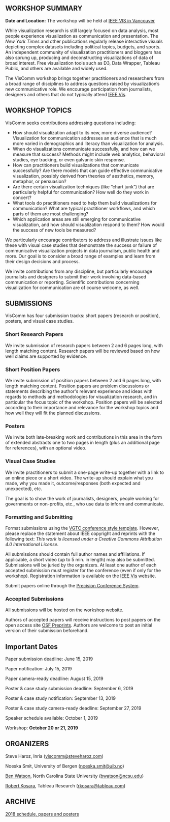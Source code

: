## WORKSHOP SUMMARY

**Date and Location:** The workshop will be held at [IEEE VIS in Vancouver](http://ieeevis.org/year/2019/welcome)

While visualization research is still largely focused on data analysis, most people experience visualization as communication and presentation. The _New York Times_ and other publications regularly release interactive visuals depicting complex datasets including political topics, budgets, and sports. An independent community of visualization practitioners and bloggers has also sprung up, producing and deconstructing visualizations of data of broad interest. Free visualization tools such as D3, Data Wrapper, Tableau Public, and others are available and widely used.

The VisComm workshop brings together practitioners and researchers from a broad range of disciplines to address questions raised by visualization’s new communicative role. We encourage participation from journalists, designers and others that do not typically attend [IEEE Vis](http://ieeevis.org/).

## WORKSHOP TOPICS

VisComm seeks contributions addressing questions including: 

- How should visualization adapt to its new, more diverse audience? Visualization for communication addresses an audience that is much more varied in demographics and literacy than visualization for analysis.
- When do visualizations communicate successfully, and how can we measure that success? Methods might include web analytics, behavioral studies, eye tracking, or even galvanic skin response.
- How can practitioners build visualizations that communicate successfully? Are there models that can guide effective communicative visualization, possibly derived from theories of aesthetics, memory, metaphor, or persuasion?
- Are there certain visualization techniques (like “chart junk”) that are particularly helpful for communication? How well do they work in concert?  
- What tools do practitioners need to help them build visualizations for communication? What are typical practitioner workflows, and which parts of them are most challenging? 
- Which application areas are still emerging for communicative visualization, and how should visualization respond to them? How would the success of new tools be measured?

We particularly encourage contributors to address and illustrate issues like these with visual case studies that demonstrate the success or failure of communicative visualization projects in data journalism, public health and more. Our goal is to consider a broad range of examples and learn from their design decisions and process.

We invite contributions from any discipline, but particularly encourage journalists and designers to submit their work involving data-based communication or reporting. Scientific contributions concerning visualization for communication are of course welcome, as well.

## SUBMISSIONS

VisComm has four submission tracks: short papers (research or position), posters, and visual case studies.

### Short Research Papers

We invite submission of research papers between 2 and 6 pages long, with length matching content. Research papers will be reviewed based on how well claims are supported by evidence. 

### Short Position Papers

We invite submission of position papers between 2 and 6 pages long, with length matching content. Position papers are problem discussions or statements describing the author's relevant experience and ideas with regards to methods and methodologies for visualization research, and in particular the focus topic of the workshop. Position papers will be selected according to their importance and relevance for the workshop topics and how well they will fit the planned discussions.

### Posters

We invite both late-breaking work and contributions in this area in the form of extended abstracts one to two pages in length (plus an additional page for references), with an optional video.

### Visual Case Studies

We invite practitioners to submit a one-page write-up together with a link to an online piece or a short video. The write-up should explain what you made, why you made it, outcome/responses (both expected and unexpected), etc.

The goal is to show the work of journalists, designers, people working for governments or non-profits, etc., who use data to inform and communicate.

### Formatting and Submitting

Format submissions using the [VGTC conference style template](http://junctionpublishing.org/vgtc/Tasks/camera.html). However, please replace the statement about IEEE copyright and reprints with the following text: _This work is licensed under a Creative Commons Attribution 4.0 International License._

All submissions should contain full author names and affiliations. If applicable, a short video (up to 5 min. in length) may also be submitted. Submissions will be juried by the organizers. At least one author of each accepted submission must register for the conference (even if only for the workshop). Registration information is available on the [IEEE Vis](http://ieeevis.org/) website.

Submit papers online through the [Precision Conference System](https://new.precisionconference.com/vgtc). 

### Accepted Submissions

All submissions will be hosted on the workshop website.

Authors of accepted papers will receive instructions to post papers on the open access site [OSF Preprints](http://osf.io/preprints). Authors are welcome to post an initial version of their submission beforehand. 

## Important Dates

Paper submission deadline: June 15, 2019

Paper notification: July 15, 2019

Paper camera-ready deadline: August 15, 2019

Poster & case study submission deadline: September 6, 2019

Poster & case study notification: September 13, 2019

Poster & case study camera-ready deadline: September 27, 2019

Speaker schedule available: October 1, 2019

Workshop: **October 20 or 21, 2019**

## ORGANIZERS

Steve Haroz, Inria (viscomm@steveharoz.com)

Noeska Smit, University of Bergen (noeska.smit@uib.no)

[Ben Watson](https://watson.csc.ncsu.edu), North Carolina State University (bwatson@ncsu.edu)

[Robert Kosara](https://eagereyes.org/), Tableau Research (rkosara@tableau.com)

## ARCHIVE

[2018 schedule, papers and posters](/schedule-2018.html)


